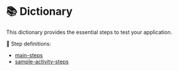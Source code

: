 # 📚 Dictionary


This dictionary provides the essential steps to test your application.


📖  Step definitions:


 - [main-steps](main-steps.md)
 - [sample-activity-steps](sample-activity-steps.md)
